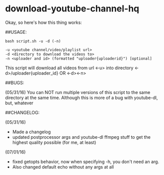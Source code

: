 # download-youtube-channel-hq


Okay, so here's how this thing works:

##USAGE:
```
bash script.sh -u -d (-n)

-u <youtube channel/video/playlist url> 
-d <directory to download the videos to>
-n <uploader and id> (formatted "uploader{uploaderid}") [optional]
```
This script will download all videos from url <-u> into directory <-d>/uploader{uploader_id} OR <-d><-n>



##BUGS:

(05/31/16)
You can NOT run multiple versions of this script to the same directory at the same time. Although this is more of a bug with youtube-dl, but, whatever


##CHANGELOG:

(05/31/16)
* Made a changelog
* updated postprocessor args and youtube-dl ffmpeg stuff to get the highest quality possible (for me, at least)

(07/01/16)
* fixed getopts behavior, now when specifying -h, you don't need an arg.
* Also changed default echo without any args at all

